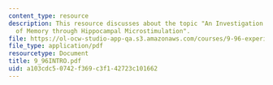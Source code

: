 ```yaml
---
content_type: resource
description: This resource discusses about the topic "An Investigation into the Mechanisms
  of Memory through Hippocampal Microstimulation".
file: https://ol-ocw-studio-app-qa.s3.amazonaws.com/courses/9-96-experimental-methods-of-adjustable-tetrode-array-neurophysiology-january-iap-2001/a103cdc50742f369c3f142723c101662_9_96INTRO.pdf
file_type: application/pdf
resourcetype: Document
title: 9_96INTRO.pdf
uid: a103cdc5-0742-f369-c3f1-42723c101662
---
```

